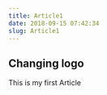 ```yaml
---
title: Article1 
date: 2018-09-15 07:42:34
slug: Article1
---
```


## Changing logo

This is my first Article
